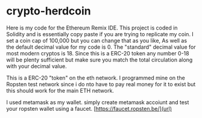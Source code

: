 # crypto-herdcoin
Here is my code for the Ethereum Remix IDE.  This project is coded in Solidity and is essentially copy paste if you are trying to replicate my coin.  I set a coin cap of 100,000  but you can change that as you like,  As well as the default decimal value for my code is 0.  The "standard" decimal value for most modern cryptos is 18.  Since this is a ERC-20 token any number 0-18 will be plenty sufficient but make sure you match the total circulation along with your decimal value.

This is a ERC-20 "token" on the eth network.  I programmed mine on the Ropsten test network since i do nto have to pay real money for it to exist but this should work for the main ETH network.  

I used metamask as my wallet.  simply create metamask accoiunt and test your ropsten wallet using a faucet.  [https://faucet.ropsten.be/](url)

